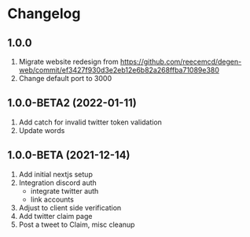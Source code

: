 # Changelog

## 1.0.0

1. Migrate website redesign from https://github.com/reecemcd/degen-web/commit/ef3427f930d3e2eb12e6b82a268ffba71089e380
2. Change default port to 3000

## 1.0.0-BETA2 (2022-01-11)

1. Add catch for invalid twitter token validation
2. Update words

## 1.0.0-BETA (2021-12-14)

1. Add initial nextjs setup
2. Integration discord auth
   - integrate twitter auth
   - link accounts
3. Adjust to client side verification
4. Add twitter claim page
5. Post a tweet to Claim, misc cleanup
